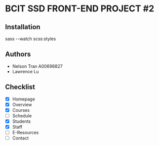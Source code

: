 # BCIT SSD FRONT-END PROJECT #2

## Installation

sass --watch scss:styles

## Authors
- Nelson Tran A00696827
- Lawrence Lu

## Checklist
- [x] Homepage
- [x] Overview
- [x] Courses
- [ ] Schedule
- [x] Students
- [x] Staff
- [ ] E-Resources
- [ ] Contact